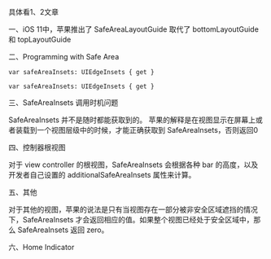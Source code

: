 具体看1、2文章

一、iOS 11中，苹果推出了 SafeAreaLayoutGuide 取代了 bottomLayoutGuide 和 topLayoutGuide

二、Programming with Safe Area

`var safeAreaInsets: UIEdgeInsets { get }`

`var safeAreaInsets: UIEdgeInsets { get }`



三、SafeAreaInsets 调用时机问题

SafeAreaInsets 并不是随时都能获取到的。 苹果的解释是在视图显示在屏幕上或者装载到一个视图层级中的时候，才能正确获取到 SafeAreaInsets，否则返回0

四、控制器根视图

对于 view controller 的根视图，SafeAreaInsets 会根据各种 bar 的高度，以及开发者自己设置的 additionalSafeAreaInsets 属性来计算。

五、其他

对于其他的视图，苹果的说法是只有当视图存在一部分被非安全区域遮挡的情况下，SafeAreaInsets 才会返回相应的值。如果整个视图已经处于安全区域中，那么 SafeAreaInsets 返回 zero。

六、Home Indicator